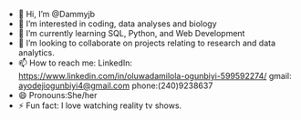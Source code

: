 - 👋 Hi, I’m @Dammyjb
- 👀 I’m interested in coding, data analyses and biology
- 🌱 I’m currently learning SQL, Python, and Web Development
- 💞️ I’m looking to collaborate on projects relating to research and data analytics.
- 📫 How to reach me: LinkedIn: https://www.linkedin.com/in/oluwadamilola-ogunbiyi-599592274/  gmail: ayodejiogunbiyi4@gmail.com  phone:(240)9238637
- 😄 Pronouns:She/her
- ⚡ Fun fact: I love watching reality tv shows.

<!---
Dammyjb/Dammyjb is a ✨ special ✨ repository because its `README.md` (this file) appears on your GitHub profile.
You can click the Preview link to take a look at your changes.
--->
